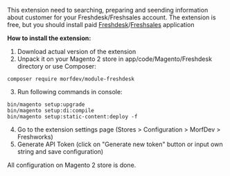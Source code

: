This extension need to searching, preparing and seending information about customer for your Freshdesk/Freshsales account. The extension is free, but you should install paid [Freshdesk](https://www.freshworks.com/apps/freshdesk/magento_2_connector/)/[Freshsales](https://www.freshworks.com/apps/freshworks_crm/magento_2_connector_1/) application

**How to install the extension:**
1) Download actual version of the extension
2) Unpack it on your Magento 2 store in app/code/Magento/Freshdesk directory or use Composer:
```
composer require morfdev/module-freshdesk
``` 
3) Run following commands in console:
```
bin/magento setup:upgrade
bin/magento setup:di:compile
bin/magento setup:static-content:deploy -f
```
4) Go to the extension settings page (Stores > Configuration > MorfDev > Freshworks)
5) Generate API Token (click on "Generate new token" button or input own string and save configuration)

All configuration on Magento 2 store is done.
